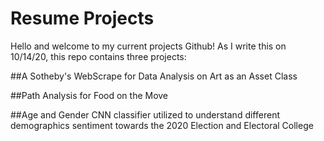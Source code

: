# Resume Projects

Hello and welcome to my current projects Github! As I write this on 10/14/20, this repo contains three projects:

##A Sotheby's WebScrape for Data Analysis on Art as an Asset Class

##Path Analysis for Food on the Move

##Age and Gender CNN classifier utilized to understand different demographics sentiment towards the 2020 Election and Electoral College

